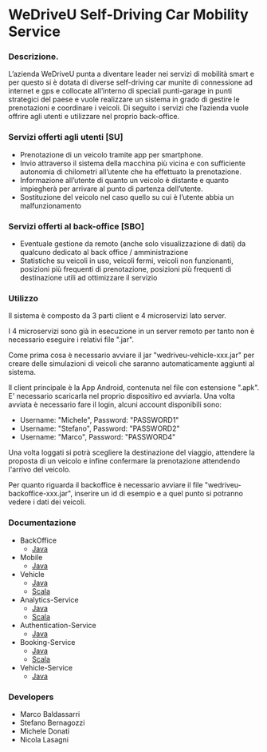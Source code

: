 
# WeDriveU Self-Driving Car Mobility Service 

### Descrizione.

L’azienda WeDriveU punta a diventare leader nei servizi di mobilità smart e per questo si è dotata di diverse self-driving car munite di connessione ad internet e gps e collocate all’interno di speciali punti-garage in punti strategici del paese e vuole realizzare un sistema in grado di gestire le prenotazioni e coordinare i veicoli.
Di seguito i servizi che l’azienda vuole offrire agli utenti e utilizzare nel proprio back-office.

### Servizi offerti agli utenti [SU]
 * Prenotazione di un veicolo tramite app per smartphone.  
 * Invio attraverso il sistema della macchina più vicina e con sufficiente autonomia di chilometri all’utente che ha effettuato la prenotazione.
 * Informazione all’utente di quanto un veicolo è distante e quanto impiegherà per arrivare al punto di partenza dell’utente.
 * Sostituzione del veicolo nel caso quello su cui è l’utente abbia un malfunzionamento

### Servizi offerti al back-office [SBO]
 * Eventuale gestione da remoto (anche solo visualizzazione di dati) da qualcuno dedicato al back office / amministrazione
 * Statistiche su veicoli in uso, veicoli fermi, veicoli non funzionanti, posizioni più frequenti di prenotazione, posizioni più frequenti di destinazione utili ad ottimizzare il servizio

### Utilizzo

Il sistema è composto da 3 parti client e 4 microservizi lato server.

I 4 microservizi sono già in esecuzione in un server remoto per tanto non è necessario eseguire i relativi file ".jar".

Come prima cosa è necessario avviare il jar "wedriveu-vehicle-xxx.jar" per creare delle simulazioni di veicoli che
saranno automaticamente aggiunti al sistema.

Il client principale è la App Android, contenuta nel file con estensione ".apk".
E' necessario scaricarla nel proprio dispositivo ed avviarla.
Una volta avviata è necessario fare il login, alcuni account disponibili sono:

- Username: "Michele", Password: "PASSWORD1"
- Username: "Stefano", Password: "PASSWORD2"
- Username: "Marco", Password: "PASSWORD4"

Una volta loggati si potrà scegliere la destinazione del viaggio, attendere la proposta di un veicolo e infine
confermare la prenotazione attendendo l'arrivo del veicolo.

Per quanto riguarda il backoffice è necessario avviare il file "wedriveu-backoffice-xxx.jar", inserire un id
di esempio e a quel punto si potranno vedere i dati dei veicoli.

### Documentazione
 * BackOffice
    - [Java](https://nlasagni.github.io/S3-16-we-drive-u/java/:backoffice/)
 * Mobile
    - [Java](https://nlasagni.github.io/S3-16-we-drive-u/java/:mobile/)
 * Vehicle
    - [Java](https://nlasagni.github.io/S3-16-we-drive-u/java/:vehicle/)
    - [Scala](https://nlasagni.github.io/S3-16-we-drive-u/scala/:vehicle/)
 * Analytics-Service
    - [Java](https://nlasagni.github.io/S3-16-we-drive-u/java/:services:analytics/)
    - [Scala](https://nlasagni.github.io/S3-16-we-drive-u/scala/:services:analytics/)
 * Authentication-Service
    - [Java](https://nlasagni.github.io/S3-16-we-drive-u/java/:services:authentication/)
 * Booking-Service
    - [Java](https://nlasagni.github.io/S3-16-we-drive-u/java/:services:booking/)
    - [Scala](https://nlasagni.github.io/S3-16-we-drive-u/scala/:services:booking/)
 * Vehicle-Service
    - [Java](https://nlasagni.github.io/S3-16-we-drive-u/java/:services:vehicle/)

### Developers
 * Marco Baldassarri
 * Stefano Bernagozzi
 * Michele Donati
 * Nicola Lasagni
 
 